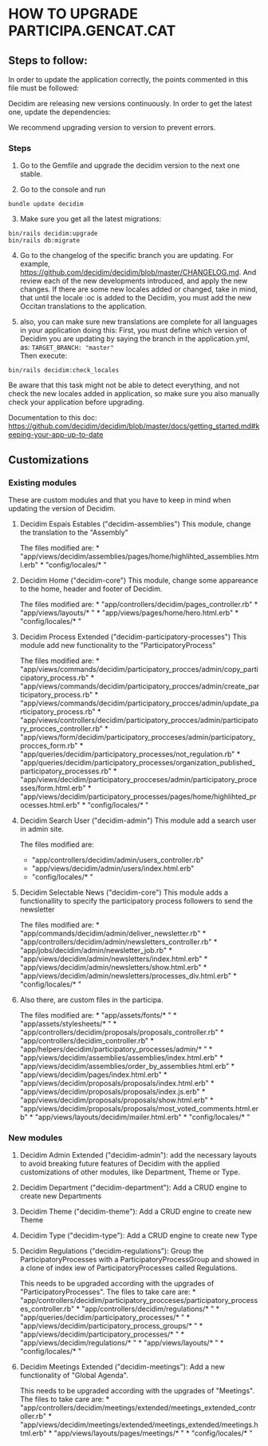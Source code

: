 # HOW TO UPGRADE PARTICIPA.GENCAT.CAT

## Steps to follow:
In order to update the application correctly, the points commented in this file must be followed:

Decidim are releasing new versions continuously. In order to get the latest one, update the dependencies:

We recommend upgrading version to version to prevent errors.

### Steps

1. Go to the Gemfile and upgrade the decidim version to the next one stable.

2. Go to the console and run
```console
bundle update decidim
```

3. Make sure you get all the latest migrations:
```console
bin/rails decidim:upgrade
bin/rails db:migrate
```

4. Go to the changelog of the specific branch you are updating. For example, https://github.com/decidim/decidim/blob/master/CHANGELOG.md. And review each of the new developments introduced, and apply the new changes. If there are some new locales added or changed, take in mind, that until the locale :oc is added to the Decidim, you must add the new Occitan translations to the application.

5. also, you can make sure new translations are complete for all languages in your application doing this:
First, you must define which version of Decidim you are updating by saying the branch in the application.yml, as: `TARGET_BRANCH: "master"`<br/>
Then execute:
```console
bin/rails decidim:check_locales
```
Be aware that this task might not be able to detect everything, and not check the new locales added in application, so make sure you also manually check your application before upgrading.

Documentation to this doc:
https://github.com/decidim/decidim/blob/master/docs/getting_started.md#keeping-your-app-up-to-date

## Customizations

### Existing modules
These are custom modules and that you have to keep in mind when updating the version of Decidim.

  1. Decidim Espais Estables ("decidim-assemblies")
      This module, change the translation to the "Assembly"

      The files modified are:
    * "app/views/decidim/assemblies/pages/home/highlihted_assemblies.html.erb"
    * "config/locales/* "


  2. Decidim Home ("decidim-core")
      This module, change some appareance to the home, header and footer of Decidim.

      The files modified are:
    * "app/controllers/decidim/pages_controller.rb"
    * "app/views/layouts/* "
    * "app/views/pages/home/hero.html.erb"
    * "config/locales/* "


  3. Decidim Process Extended ("decidim-participatory-processes")
      This module add new functionality to the "ParticipatoryProcess"

      The files modified are:
    * "app/views/commands/decidim/participatory_procces/admin/copy_participatory_process.rb"
    * "app/views/commands/decidim/participatory_procces/admin/create_participatory_process.rb"
    * "app/views/commands/decidim/participatory_procces/admin/update_participatory_process.rb"
    * "app/views/controllers/decidim/participatory_procces/admin/participatory_procces_controller.rb"
    * "app/views/form/decidim/participatory_procceses/admin/participatory_procces_form.rb"
    * "app/queries/decidim/participatory_processes/not_regulation.rb"
    * "app/queries/decidim/participatory_processes/organization_published_participatory_processes.rb"
    * "app/views/decidim/participatory_procceses/admin/participatory_processes/form.html.erb"
    * "app/views/decidim/participatory_processes/pages/home/highlihted_processes.html.erb"
    * "config/locales/* "


  4. Decidim Search User ("decidim-admin")
      This module add a search user in admin site.

      The files modified are:
      * "app/controllers/decidim/admin/users_controller.rb"
      * "app/views/decidim/admin/users/index.html.erb"
      * "config/locales/* "


  5. Decidim Selectable News ("decidim-core")
      This module adds a functionallity to specify the participatory process followers to send the newsletter

      The files modified are:
    * "app/commands/decidim/admin/deliver_newsletter.rb"
    * "app/controllers/decidim/admin/newsletters_controller.rb"
    * "app/jobs/decidim/admin/newsletter_job.rb"
    * "app/views/decidim/admin/newsletters/index.html.erb"
    * "app/views/decidim/admin/newsletters/show.html.erb"
    * "app/views/decidim/admin/newsletters/processes_div.html.erb"
    * "config/locales/* "


  6. Also there, are custom files in the participa.

      The files modified are:
    * "app/assets/fonts/* "
    * "app/assets/stylesheets/* "
    * "app/controllers/decidim/proposals/proposals_controller.rb"
    * "app/controllers/decidim_controller.rb"
    * "app/helpers/decidim/participatory_processes/admin/* "
    * "app/views/decidim/assemblies/assemblies/index.html.erb"
    * "app/views/decidim/assemblies/order_by_assemblies.html.erb"
    * "app/views/decidim/pages/index.html.erb"
    * "app/views/decidim/proposals/proposals/index.html.erb"
    * "app/views/decidim/proposals/proposals/index.js.erb"
    * "app/views/decidim/proposals/proposals/show.html.erb"
    * "app/views/decidim/proposals/proposals/most_voted_comments.html.erb"
    * "app/views/layouts/decidim/mailer.html.erb"
    * "config/locales/* "

### New modules
  1. Decidim Admin Extended ("decidim-admin"):
  add the necessary layouts to avoid breaking future features of Decidim with the applied customizations of other modules, like Department, Theme or Type.

  2. Decidim Department ("decidim-department"): Add a CRUD engine to create new Departments

  3. Decidim Theme ("decidim-theme"): Add a CRUD engine to create new Theme

  4. Decidim Type ("decidim-type"): Add a CRUD engine to create new Type

  5. Decidim Regulations ("decidim-regulations"): Group the ParticipatoryProcesses with a ParticipatoryProcessGroup and showed in a clone of index iew of ParticipatoryProcesses called Regulations.

      This needs to be upgraded according with the upgrades of "ParticipatoryProcesses".
      The files to take care are:
    * "app/controllers/decidim/participatory_procceses/participatory_processes_controller.rb"
    * "app/controllers/decidim/regulations/* "
    * "app/queries/decidim/participatory_processes/* "
    * "app/views/decidim/participatory_process_groups/* "
    * "app/views/decidim/participatory_processes/* "
    * "app/views/decidim/regulations/* "
    * "app/views/layouts/* "
    * "config/locales/* "


  6. Decidim Meetings Extended ("decidim-meetings"): Add a new functionality of "Global Agenda".

      This needs to be upgraded according with the upgrades of "Meetings".
      The files to take care are:
    * "app/controllers/decidim/meetings/extended/meetings_extended_controller.rb"
    * "app/views/decidim/meetings/extended/meetings_extended/meetings.html.erb"
    * "app/views/layouts/pages/meetings/* "
    * "config/locales/* "

